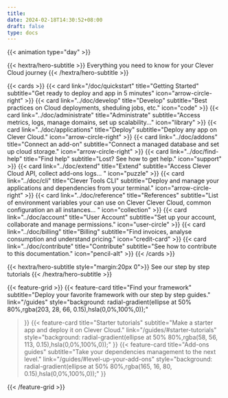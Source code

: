```yaml
---
title: 
date: 2024-02-18T14:30:52+08:00
draft: false
type: docs
---
```


{{< animation type="day" >}}


{{< hextra/hero-subtitle >}}
  Everything you need to know for your Clever Cloud journey
{{< /hextra/hero-subtitle >}}

{{< cards >}}
  {{< card link="/doc/quickstart" title="Getting Started" subtitle="Get ready to deploy and app in 5 minutes" icon="arrow-circle-right" >}}
  {{< card link="../doc/develop" title="Develop" subtitle="Best practices on Cloud deployments, sheduling jobs, etc." icon="code" >}}
  {{< card link="../doc/administrate" title="Administrate" subtitle="Access metrics, logs, manage domains, set up scalability..." icon="library" >}}
  {{< card link="../doc/applications" title="Deploy" subtitle="Deploy any app on Clever Cloud." icon="arrow-circle-right" >}}
   {{< card link="../doc/addons" title="Connect an add-on" subtitle="Connect a managed database and set up cloud storage." icon="arrow-circle-right" >}}
  {{< card link="../doc/find-help" title="Find help" subtitle="Lost? See how to get help." icon="support" >}}
  {{< card link="../doc/extend" title="Extend" subtitle="Access Clever Cloud API, collect add-ons logs... " icon="puzzle" >}}
   {{< card link="../doc/cli" title="Clever Tools CLI" subtitle="Deploy and manage your applications and dependencies from your terminal." icon="arrow-circle-right" >}}
  {{< card link="../doc/reference" title="References" subtitle="List of environment variables your can use on Clever Clever Cloud, common configuration an all instances... " icon="collection" >}}
  {{< card link="../doc/account" title="User Account" subtitle="Set up your account, collaborate and manage permissions." icon="user-circle" >}}
  {{< card link="../doc/billing" title="Billing" subtitle="Find invoices, analyse consumption and understand pricing." icon="credit-card" >}}
  {{< card link="../doc/contribute" title="Contribute" subtitle="See how to contribute to this documentation." icon="pencil-alt" >}}
{{< /cards >}}

{{< hextra/hero-subtitle style="margin:20px 0">}}
  See our step by step tutorials
{{< /hextra/hero-subtitle >}}

{{< feature-grid >}}
  {{< feature-card
    title="Find your framework"
    subtitle="Deploy your favorite framework with our step by step guides."
    link="/guides"
    style="background: radial-gradient(ellipse at 50% 80%,rgba(203, 28, 66, 0.15),hsla(0,0%,100%,0));"
  >}}
  {{< feature-card
    title="Starter tutorials"
    subtitle="Make a starter app and deploy it on Clever Cloud."
    link="/guides/#starter-tutorials"
    style="background: radial-gradient(ellipse at 50% 80%,rgba(58, 56, 113, 0.15),hsla(0,0%,100%,0));"
  >}}
  {{< feature-card
    title="Add-ons guides"
    subtitle="Take your dependencies management to the next level."
    link="/guides/#level-up-your-add-ons"
    style="background: radial-gradient(ellipse at 50% 80%,rgba(165, 16, 80, 0.15),hsla(0,0%,100%,0));"
  >}}
  
{{< /feature-grid >}}